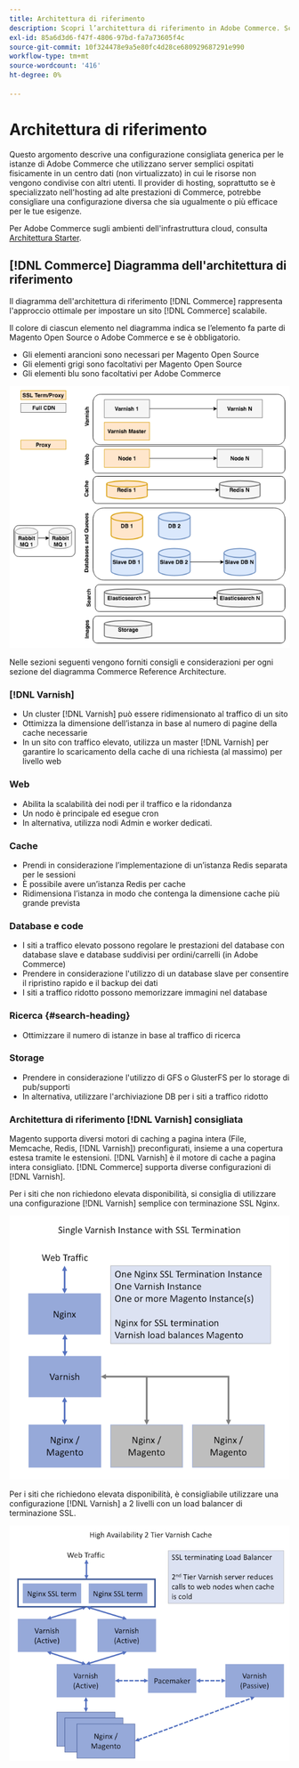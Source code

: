 ```yaml
---
title: Architettura di riferimento
description: Scopri l’architettura di riferimento in Adobe Commerce. Scopri le linee guida per l’implementazione e le strategie di ottimizzazione.
exl-id: 85a6d3d6-f47f-4806-97bd-fa7a73605f4c
source-git-commit: 10f324478e9a5e80fc4d28ce680929687291e990
workflow-type: tm+mt
source-wordcount: '416'
ht-degree: 0%

---
```


# Architettura di riferimento

Questo argomento descrive una configurazione consigliata generica per le istanze di Adobe Commerce che utilizzano server semplici ospitati fisicamente in un centro dati (non virtualizzato) in cui le risorse non vengono condivise con altri utenti. Il provider di hosting, soprattutto se è specializzato nell&#39;hosting ad alte prestazioni di Commerce, potrebbe consigliare una configurazione diversa che sia ugualmente o più efficace per le tue esigenze.

Per Adobe Commerce sugli ambienti dell&#39;infrastruttura cloud, consulta [Architettura Starter](https://experienceleague.adobe.com/en/docs/commerce-cloud-service/user-guide/architecture/starter-architecture).

## [!DNL Commerce] Diagramma dell&#39;architettura di riferimento

Il diagramma dell&#39;architettura di riferimento [!DNL Commerce] rappresenta l&#39;approccio ottimale per impostare un sito [!DNL Commerce] scalabile.

Il colore di ciascun elemento nel diagramma indica se l’elemento fa parte di Magento Open Source o Adobe Commerce e se è obbligatorio.

* Gli elementi arancioni sono necessari per Magento Open Source
* Gli elementi grigi sono facoltativi per Magento Open Source
* Gli elementi blu sono facoltativi per Adobe Commerce

![Diagramma dell&#39;architettura di riferimento di Commerce](../assets/performance/images/ref-architecture-2.3.png)

Nelle sezioni seguenti vengono forniti consigli e considerazioni per ogni sezione del diagramma Commerce Reference Architecture.

### [!DNL Varnish]

* Un cluster [!DNL Varnish] può essere ridimensionato al traffico di un sito
* Ottimizza la dimensione dell’istanza in base al numero di pagine della cache necessarie
* In un sito con traffico elevato, utilizza un master [!DNL Varnish] per garantire lo scaricamento della cache di una richiesta (al massimo) per livello web

### Web

* Abilita la scalabilità dei nodi per il traffico e la ridondanza
* Un nodo è principale ed esegue cron
* In alternativa, utilizza nodi Admin e worker dedicati.

### Cache

* Prendi in considerazione l’implementazione di un’istanza Redis separata per le sessioni
* È possibile avere un’istanza Redis per cache
* Ridimensiona l’istanza in modo che contenga la dimensione cache più grande prevista

### Database e code

* I siti a traffico elevato possono regolare le prestazioni del database con database slave e database suddivisi per ordini/carrelli (in Adobe Commerce)
* Prendere in considerazione l&#39;utilizzo di un database slave per consentire il ripristino rapido e il backup dei dati
* I siti a traffico ridotto possono memorizzare immagini nel database

### Ricerca {#search-heading}

* Ottimizzare il numero di istanze in base al traffico di ricerca

### Storage

* Prendere in considerazione l&#39;utilizzo di GFS o GlusterFS per lo storage di pub/supporti
* In alternativa, utilizzare l&#39;archiviazione DB per i siti a traffico ridotto

### Architettura di riferimento [!DNL Varnish] consigliata

Magento supporta diversi motori di caching a pagina intera (File, Memcache, Redis, [!DNL Varnish]) preconfigurati, insieme a una copertura estesa tramite le estensioni. [!DNL Varnish] è il motore di cache a pagina intera consigliato.  [!DNL Commerce] supporta diverse configurazioni di [!DNL Varnish].

Per i siti che non richiedono elevata disponibilità, si consiglia di utilizzare una configurazione [!DNL Varnish] semplice con terminazione SSL Nginx.

![Configurazione [!DNL Varnish] semplice con terminazione SSL](../assets/performance/images/single-varnish-with-ssl-termination.png)

Per i siti che richiedono elevata disponibilità, è consigliabile utilizzare una configurazione [!DNL Varnish] a 2 livelli con un load balancer di terminazione SSL.

![Configurazione a due livelli di elevata disponibilità [!DNL Varnish] con SSL che termina il load balancer](../assets/performance/images/ha-2-tier-varnish-with-ssl-term-load-balancer.png)
